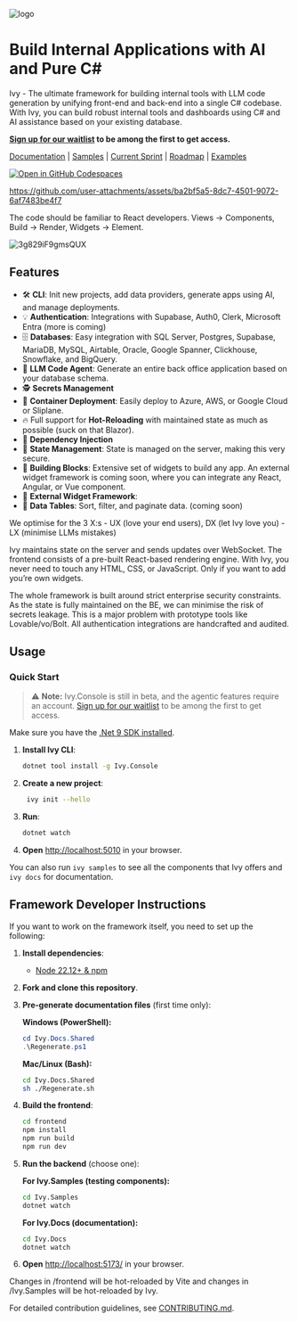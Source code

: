 ![logo](https://cdn.ivy.app/logo_green_w200.png)

# Build Internal Applications with AI and Pure C\#

Ivy - The ultimate framework for building internal tools with LLM code generation by unifying front-end and back-end into a single C# codebase. With Ivy, you can build robust internal tools and dashboards using C# and AI assistance based on your existing database.

**[Sign up for our waitlist](https://ivy.app/join-waitlist) to be among the first to get access.**

[Documentation](https://docs.ivy.app) | [Samples](https://samples.ivy.app) | [Current Sprint](https://github.com/orgs/Ivy-Interactive/projects/8) | [Roadmap](https://github.com/orgs/Ivy-Interactive/projects/7) | [Examples](https://github.com/Ivy-Interactive/Ivy-Examples)

[![Open in GitHub Codespaces](https://github.com/codespaces/badge.svg)](https://github.com/codespaces/new?hide_repo_select=true&ref=main&repo=Ivy-Interactive%2FIvy-Devcontainer&machine=standardLinux32gb&devcontainer_path=.devcontainer%2Fdevcontainer.json&location=EuropeWest)

<https://github.com/user-attachments/assets/ba2bf5a5-8dc7-4501-9072-6af7483be4f7>

The code should be familiar to React developers. Views → Components, Build → Render, Widgets → Element. 

![3g829iF9gmsQUX](https://github.com/user-attachments/assets/c475d90f-4cca-4e46-8a8e-4ee3f2545751)

## Features

- 🛠️ **CLI**: Init new projects, add data providers, generate apps using AI, and manage deployments.
- 💡 **Authentication**: Integrations with Supabase, Auth0, Clerk, Microsoft Entra (more is coming)
- 🗄️ **Databases**: Easy integration with SQL Server, Postgres, Supabase, MariaDB, MySQL, Airtable, Oracle, Google Spanner, Clickhouse, Snowflake, and BigQuery.
- 🤖 **LLM Code Agent**: Generate an entire back office application based on your database schema.
- 🕵️ **Secrets Management**
- 🚀 **Container Deployment**: Easily deploy to Azure, AWS, or Google Cloud or Sliplane. 
- 🔥 Full support for **Hot-Reloading** with maintained state as much as possible (suck on that Blazor). 
- 🧩 **Dependency Injection**
- 📍 **State Management**: State is managed on the server, making this very secure.
- 🧱 **Building Blocks**: Extensive set of widgets to build any app. An external widget framework is coming soon, where you can integrate any React, Angular, or Vue component.
- 🧱 **External Widget Framework**: 
- 🔢 **Data Tables**: Sort, filter, and paginate data. (coming soon)

We optimise for the 3 X:s - UX (love your end users), DX (let Ivy love you) - LX (minimise LLMs mistakes)

Ivy maintains state on the server and sends updates over WebSocket. The frontend consists of a pre-built React-based rendering engine. With Ivy, you never need to touch any HTML, CSS, or JavaScript. Only if you want to add you’re own widgets.

The whole framework is built around strict enterprise security constraints. As the state is fully maintained on the BE, we can minimise the risk of secrets leakage. This is a major problem with prototype tools like Lovable/vo/Bolt. All authentication integrations are handcrafted and audited. 

## Usage

### Quick Start

> ⚠️ **Note:** Ivy.Console is still in beta, and the agentic features require an account. [Sign up for our waitlist](https://ivy.app/join-waitlist) to be among the first to get access.

Make sure you have the [.Net 9 SDK installed](https://dotnet.microsoft.com/en-us/download/dotnet/9.0).

1. **Install Ivy CLI**:

   ```bash
   dotnet tool install -g Ivy.Console
   ```

2. **Create a new project**:

   ```bash
    ivy init --hello
    ```

3. **Run**:

   ```bash
   dotnet watch
   ```

4. **Open** [http://localhost:5010](http://localhost:5010) in your browser.

You can also run `ivy samples` to see all the components that Ivy offers and `ivy docs` for documentation.  

## Framework Developer Instructions

If you want to work on the framework itself, you need to set up the following:

1. **Install dependencies**:
   - [Node 22.12+ & npm](https://docs.npmjs.com/downloading-and-installing-node-js-and-npm)
2. **Fork and clone this repository**.
3. **Pre-generate documentation files** (first time only):

   **Windows (PowerShell):**

   ```powershell
   cd Ivy.Docs.Shared
   .\Regenerate.ps1
   ```

   **Mac/Linux (Bash):**

   ```bash
   cd Ivy.Docs.Shared
   sh ./Regenerate.sh
   ```

4. **Build the frontend**:

   ```bash
   cd frontend
   npm install
   npm run build
   npm run dev
   ```

5. **Run the backend** (choose one):

   **For Ivy.Samples (testing components):**

   ```bash
   cd Ivy.Samples
   dotnet watch
   ```

   **For Ivy.Docs (documentation):**

   ```bash
   cd Ivy.Docs
   dotnet watch
   ```

6. **Open** [http://localhost:5173/](http://localhost:5173/) in your browser.

Changes in /frontend will be hot-reloaded by Vite and changes in /Ivy.Samples will be hot-reloaded by Ivy.

For detailed contribution guidelines, see [CONTRIBUTING.md](CONTRIBUTING.md).
